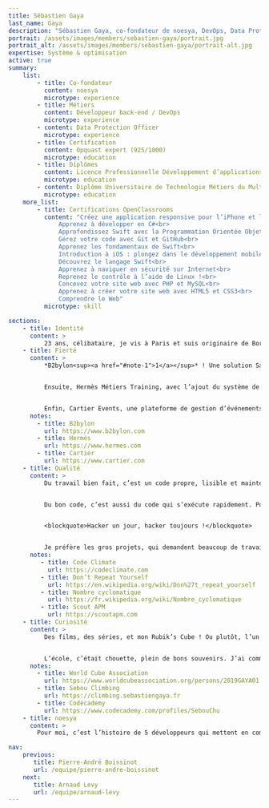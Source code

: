 ```yaml
---
title: Sébastien Gaya
last_name: Gaya
description: "Sébastien Gaya, co-fondateur de noesya, DevOps, Data Protection Officer"
portrait: /assets/images/members/sebastien-gaya/portrait.jpg
portrait_alt: /assets/images/members/sebastien-gaya/portrait-alt.jpg
expertise: Système & optimisation
active: true
summary:
    list:
        - title: Co-fondateur
          content: noesya
          microtype: experience
        - title: Métiers
          content: Développeur back-end / DevOps
          microtype: experience
        - content: Data Protection Officer
          microtype: experience
        - title: Certification
          content: Opquast expert (925/1000)
          microtype: education
        - title: Diplômes
          content: Licence Professionnelle Développement d’applications Web et innovation numérique, Université de Bordeaux
          microtype: education
        - content: Diplôme Universitaire de Technologie Métiers du Multimédia et de l’Internet, Université Bordeaux Montaigne
          microtype: education
    more_list:
        - title: Certifications OpenClassrooms
          content: "Créez une application responsive pour l’iPhone et l’iPad<br>
              Apprenez à développer en C#<br>
              Approfondissez Swift avec la Programmation Orientée Objet<br>
              Gérez votre code avec Git et GitHub<br>
              Apprenez les fondamentaux de Swift<br>
              Introduction à iOS : plongez dans le développement mobile !<br>
              Découvrez le langage Swift<br>
              Apprenez à naviguer en sécurité sur Internet<br>
              Reprenez le contrôle à l’aide de Linux !<br>
              Concevez votre site web avec PHP et MySQL<br>
              Apprenez à créer votre site web avec HTML5 et CSS3<br>
              Comprendre le Web"
          microtype: skill

sections:
    - title: Identité
      content: >
          23 ans, célibataire, je vis à Paris et suis originaire de Bordeaux, où vit ma famille. Après un Diplôme Universitaire de Technologie Métiers du Multimédia et de l’Internet, j’ai obtenu une Licence Professionnelle Développement d’application web et innovation numérique, toujours à Bordeaux, en alternance à l’agence *Les&nbsp;Poupées&nbsp;Russes*, à Paris. J’ai rejoint l’équipe des *Poupées&nbsp;Russes* en tant que développeur back, puis j’ai démissionné en 2021 pour créer *noesya*.
    - title: Fierté
      content: >
          *B2bylon<sup><a href="#note-1">1</a></sup>* ! Une solution SaaS pour les entreprises avec différentes briques fonctionnelles : encyclopédie, catalogue de produits...  Cela demandait beaucoup de rigueur pour écrire un code qui restait propre et maintenable au fur et à mesure de l’élargissement du périmètre métier. Il faut beaucoup de réflexion et de compromis pour créer une solution viable à long terme.


          Ensuite, Hermès Métiers Training, avec l’ajout du système de challenges internes. L’outil est destiné aux vendeurs de la maison *Hermès<sup><a href="#note-2">2</a></sup>*, et fournit un socle d’informations sur les savoir faire, les métiers et les produits. Nous avons re-développé et intégré un système de compétition entre boutiques qui avait connu une première vie efficace sur le plan opérationnel, mais problématique sur le plan de la robustesse et de la facilité de mise en œuvre. C’était un défi en termes d’optimisation des données, les vendeurs sont très actifs sur un temps court, et il fallait à la fois une grande fiabilité de traitement, et une bonne rapidité de réponse, tant sur le jeu lui-même que sur l’analyse statistique.


          Enfin, Cartier Events, une plateforme de gestion d’événements dédiée aux boutiques *Cartier<sup><a href="#note-3">3</a></sup>* à l’international. J’ai codé tout le back-end, de la création des événements au processus de réservation des visiteurs, en passant par la gestion de QR codes servant de ticket d’entrée et tous les envois de mails aux différentes étapes d’invitation, de confirmation et de rappel.
      notes:
        - title: B2bylon
          url: https://www.b2bylon.com
        - title: Hermès
          url: https://www.hermes.com
        - title: Cartier
          url: https://www.cartier.com
    - title: Qualité
      content: >
          Du travail bien fait, c’est un code propre, lisible et maintenable. Nous utilisons *Code Climate<sup><a href="#note-4">4</a></sup>* qui analyse le code statique et évalue la qualité sur différents indicateurs, notamment de duplication<sup><a href="#note-5">5</a></sup> et de complexité cyclomatique<sup><a href="#note-6">6</a></sup>. Je suis un peu spécialiste de la “climatisation” : dès que la dette technique monte, je refactor le code de façon à la maintenir à 0 en permanence.


          Du bon code, c’est aussi du code qui s’exécute rapidement. Pour cela, nous utilisons *Scout&nbsp; APM<sup><a href="#note-7">7</a></sup>*, qui surveille les temps d’exécution de l’application et nous permet de détecter les goulets d’étranglement. Cela peut-être des problèmes de base de données, de gestion des objets, d’infrastructure, dans tous les cas ça impacte l’utilisateur, donc il faut résoudre. J’ai toujours un petit œil sur l’infrastructure technique et la sécurité...


          <blockquote>Hacker un jour, hacker toujours !</blockquote>


          Je préfère les gros projets, qui demandent beaucoup de travail et une grande rigueur. Le projet idéal a un impact positif sur les utilisateurs finaux, avec une sensibilité particulière pour l’éducation et l’environnement, et il me permet d’apprendre de nouvelles choses techniquement, de tester de nouveaux outils ou frameworks. Le projet idéal fait que le projet suivant est encore meilleur.
      notes:
         - title: Code Climate
           url: https://codeclimate.com
         - title: Don’t Repeat Yourself
           url: https://en.wikipedia.org/wiki/Don%27t_repeat_yourself
         - title: Nombre cyclomatique
           url: https://fr.wikipedia.org/wiki/Nombre_cyclomatique
         - title: Scout APM
           url: https://scoutapm.com
    - title: Curiosité
      content: >
          Des films, des séries, et mon Rubik’s Cube ! Ou plutôt, l’un de mes nombreux Rubik’s Cube, j’en ai toute une variété : 2x2, 3x3, 4x4, même un en triangle. Je ne suis pas très fort, mais je participe à des compétitions (137<sup>e</sup> aux championnats de France 2019<sup><a href="#note-8">8</a></sup>), j’essaie de progresser. Je suis ceinture noire de Judo, mais je ne pratique plus. Fan de Parkour, je ne tiens pas en place, alors en parallèle de *noesya*, j’ai commencé l’escalade de bloc<sup><a href="#note-9">9</a></sup> ! Je joue aussi, mais il y a trop de bons jeux à finir et pas assez de temps dans la journée.


          L’école, c’était chouette, plein de bons souvenirs. J’ai commencé à apprendre le développement au Lycée, en autodidacte sur *OpenClassrooms*, en suivant les MOOCs d’HTML et CSS. Après le bac, j’ai associé formation traditionnelle et auto-formation, avec *Codecademy<sup><a href="#note-10">10</a></sup>* et beaucoup de veille technologique. Je passe pas mal de temps à lire sur *Medium*. J’ai toujours des projets personnels qui me servent à tester des outils, React, par exemple. J’aime lire la documentation, apprendre de nouveaux langages et de nouveaux frameworks.
      notes:
        - title: World Cube Association
          url: https://www.worldcubeassociation.org/persons/2019GAYA01
        - title: Sebou Climbing
          url: https://climbing.sebastiengaya.fr
        - title: Codecademy
          url: https://www.codecademy.com/profiles/SebouChu
    - title: noesya
      content: >
        Pour moi, c’est l’histoire de 5 développeurs qui mettent en commun leurs compétences, pour générer un impact positif. Développer les échanges entre les personnes, créer du lien, notamment dans le monde de l’éducation. C’est aussi le début d’une aventure, c’est la première fois que je crée une entreprise !

nav:
    previous:
       title: Pierre-André Boissinot
       url: /equipe/pierre-andre-boissinot
    next:
       title: Arnaud Levy
       url: /equipe/arnaud-levy
---
```

